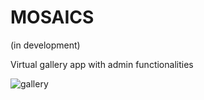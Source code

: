 # MOSAICS

(in development)

Virtual gallery app with admin functionalities

![gallery](https://user-images.githubusercontent.com/38568843/189418857-0d16c482-8d90-4d63-a123-73812c8c3ade.jpg)


